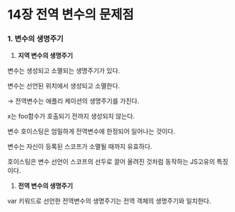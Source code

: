# 14장 전역 변수의 문제점

### 1. 변수의 생명주기

1. **지역 변수의 생명주기**

변수는 생성되고 소멸되는 생명주기가 있다.

변수는 선언된 위치에서 생성되고 소멸한다.

→ 전역변수는 애플리 케이션의 생명주기를 가진다.

x는 foo함수가 호출되기 전까지 생성되지 않는다.

변수 호이스팅은 엄밀하게 전역변수에 한정되어 일어나는 것이다.

변수는 자신이 등록된 스코프가 소멸될 때까지 유효하다.

호이스팅은 변수 선언이 스코프의 선두로 끌어 올려진 것처럼 동작하는 JS고유의 특징이다.

1. **전역 변수의 생명주기**

var 키워드로 선언한 전역변수의 생명주기는 전역 객체의 생명주기와 일치한다.

